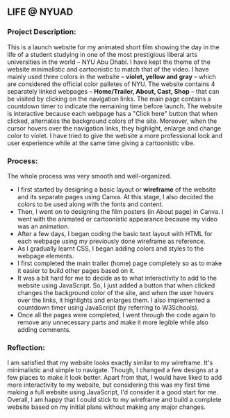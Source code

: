 ## LIFE @ NYUAD

### Project Description:

This is a launch website for my animated short film showing the day in the life of a student studying in one of the most prestigious liberal arts universities in the world – NYU Abu Dhabi. I have kept the theme of the website minimalistic and cartoonistic to match that of the video. I have mainly used three colors in the website – <strong>violet, yellow and gray</strong> – which are considered the official color palletes of NYU. The website contains 4 separately linked webpages – <strong>Home/Trailer, About, Cast, Shop</strong> – that can be visited by clicking on the navigation links. The main page contains a countdown timer to indicate the remaining time before launch. The website is interactive because each webpage has a "Click here" button that when clicked, alternates the background colors of the site. Moreover, when the cursor hovers over the navigation links, they highlight, enlarge and change color to violet. I have tried to give the website a more professional look and user experience while at the same time giving a cartoonistic vibe.

### Process:

The whole process was very smooth and well-organized.
- I first started by designing a basic layout or <strong>wireframe</strong> of the website and its separate pages using Canva. At this stage, I also decided the colors to be used along with the fonts and content.
- Then, I went on to designing the film posters (in About page) in Canva. I went with the animated or cartoonistic appearance because my video was an animation.
- After a few days, I began coding the basic text layout with HTML for each webpage using my previously done wireframe as reference.
- As I gradually learnt CSS, I began adding colors and styles to the webpage elements.
- I first completed the main trailer (home) page completely so as to make it easier to build other pages based on it.
- It was a bit hard for me to decide as to what interactivity to add to the website using JavaScript. So, I just added a button that when clicked changes the background color of the site, and when the user hovers over the links, it highlights and enlarges them. I also implemented a countdown timer using JavaScript (by referring to W3Schools).
- Once all the pages were completed, I went through the code again to remove any unnecessary parts and make it more legible while also adding comments.

### Reflection:

I am satisfied that my website looks exactly similar to my wireframe. It's minimalistic and simple to navigate. Though, I changed a few designs at a few places to make it look better. Apart from that, I would have liked to add more interactivity to my website, but considering this was my first time making a full website using JavaScript, I'd consider it a good start for me. Overall, I am happy that I could stick to my wireframe and build a complete website based on my initial plans without making any major changes.

